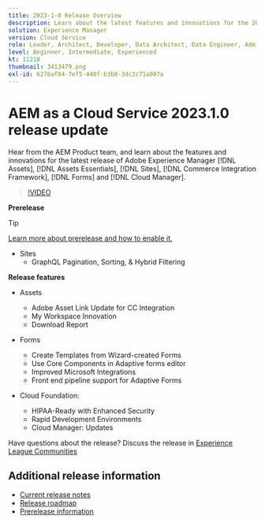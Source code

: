 ```yaml
---
title: 2023-1-0 Release Overview
description: Learn about the latest features and innovations for the 2023-1-0 release for Adobe Experience Manager [!DNL Assets Essentials], [!DNL Sites], [!DNL Screens], [!DNL Forms] and [!DNL Cloud Foundation]
solution: Experience Manager
version: Cloud Service
role: Leader, Architect, Developer, Data Architect, Data Engineer, Admin, User
level: Beginner, Intermediate, Experienced
kt: 11218
thumbnail: 3413479.png
exl-id: 6276af84-7ef5-440f-b3b8-3dc2c71a907a
---
```

# AEM as a Cloud Service 2023.1.0 release update 

Hear from the AEM Product team, and learn about the features and innovations for the latest release of Adobe Experience Manager [!DNL Assets], [!DNL Assets Essentials], [!DNL Sites], [!DNL Commerce Integration Framework], [!DNL Forms] and [!DNL Cloud Manager].

>[!VIDEO](https://video.tv.adobe.com/v/3413479/?quality=12&learn=on)

**Prerelease**

>[!TIP]
>
>[Learn more about prerelease and how to enable it.](https://experienceleague.adobe.com/docs/experience-manager-cloud-service/content/release-notes/prerelease.html)

* Sites
  * GraphQL Pagination, Sorting, & Hybrid Filtering

**Release features**

* Assets
  * Adobe Asset Link Update for CC Integration
  * My Workspace Innovation
  * Download Report

* Forms
  * Create Templates from Wizard-created Forms
  * Use Core Components in Adaptive forms editor
  * Improved Microsoft Integrations
  * Front end pipeline support for Adaptive Forms

* Cloud Foundation:
  * HIPAA-Ready with Enhanced Security
  * Rapid Development Environments
  * Cloud Manager: Updates

Have questions about the release?  Discuss the release in [Experience League Communities](https://adobe.ly/3RPNYZF)

## Additional release information

* [Current release notes](https://experienceleague.adobe.com/docs/experience-manager-cloud-service/content/release-notes/home.html)
* [Release roadmap](https://experienceleague.adobe.com/docs/experience-manager-release-information/aem-release-updates/update-releases-roadmap.html)
* [Prerelease information](https://experienceleague.adobe.com/docs/experience-manager-cloud-service/content/release-notes/prerelease.html)
